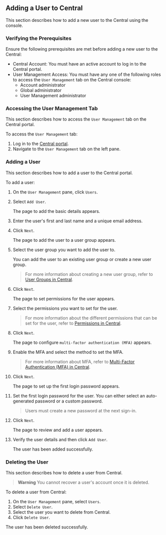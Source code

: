 ## Adding a User to Central

This section describes how to add a new user to the Central using the console.

### Verifying the Prerequisites 

Ensure the following prerequisites are met before adding a new user to the Central:

* Central Account: You must have an active account to log in to the Central portal.
* User Management Access: You must have any one of the following roles to access the `User Management` tab on the Central console:
    * Account administrator
    * Global administrator
    * User Management administrator

### Accessing the User Management Tab

This section describes how to access the `User Management` tab on the Central portal.

To access the `User Management` tab:

1. Log in to the [Central portal](https://central.portal.com).
2. Navigate to the `User Management` tab on the left pane.

### Adding a User

This section describes how to add a user to the Central portal.

To add a user:

1. On the `User Management` pane, click `Users`.
   
2. Select `Add User`.

   The page to add the basic details appears.
   
3. Enter the user's first and last name and a unique email address.

4. Click `Next`.

   The page to add the user to a user group appears.
   
5. Select the user group you want to add the user to.

   You can add the user to an existing user group or create a new user group.
   
   > For more information about creating a new user group, refer to [User Groups in Central](https://github.com/himanibirhade/Central-User-Management/blob/fc5b13fb0e6bffcad2b559c4806f60f0824f25e9/user_groups_in_central.md).
   
6. Click `Next`.

   The page to set permissions for the user appears.

7. Select the permissions you want to set for the user.

   > For more information about the different permissions that can be set for the user, refer to [Permissions in Central](https://github.com/himanibirhade/Central-User-Management/blob/9d057b6beae8fde838c25bb36bbdc5f43e24f129/permissions_in_central.md).

8. Click `Next`.

     The page to configure `multi-factor authentication (MFA)` appears.
   
9. Enable the MFA and select the method to set the MFA.

   > For more information about MFA, refer to [Multi-Factor Authentication (MFA) in Central](https://github.com/himanibirhade/Central-User-Management/blob/46ba08da270b6598bc6058928af8acf0aacdd16b/mfa_in_central.md).
    
10. Click `Next`.

      The page to set up the first login password appears.
   
11. Set the first login password for the user. You can either select an auto-generated password or a custom password.

      > Users must create a new password at the next sign-in.

12. Click `Next`.

      The page to review and add a user appears.
   
13. Verify the user details and then click `Add User`.
  
      The user has been added successfully.

### Deleting the User

This section describes how to delete a user from Central.

> **Warning**
  You cannot recover a user's account once it is deleted.

To delete a user from Central:

1. On the `User Management` pane, select `Users`.
2. Select `Delete User`.
3. Select the user you want to delete from Central.
4. Click `Delete User`.

The user has been deleted successfully.















